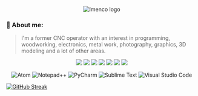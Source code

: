 <p align="center">
<img src="https://user-images.githubusercontent.com/12958670/218051332-5c1debb4-22de-44a4-a1d1-2ce46c9ac9b7.png" alt="Imenco logo">
</p>


### :scroll: About me:
> I'm a former CNC operator with an interest in programming, woodworking, electronics, metal work, photography, graphics, 3D modeling and a lot of other areas.

<p align="center">
<img src="https://img.icons8.com/color/48/null/code.png"/>
<img src="https://img.icons8.com/color/48/null/hand-plane--v1.png"/>
<img src="https://img.icons8.com/color/48/null/electronics.png"/>
<img src="https://img.icons8.com/color/48/null/metal.png"/>
<img src="https://img.icons8.com/color/48/null/slr-large-lens.png"/>
<img src="https://img.icons8.com/color/48/null/design--v1.png"/>
<img src="https://img.icons8.com/color/48/null/3d-select--v1.png"/>
</p>


<!--<div align="center">

[![GitHub Streak](https://github-readme-streak-stats.herokuapp.com?user=rune-osnes&theme=black-ice)](https://git.io/streak-stats)

</div>-->


<p align="center">
<img alt="Atom" src="https://img.shields.io/badge/Atom-%2366595C.svg?style=for-the-badge&logo=atom&logoColor=white"/>
<img alt="Notepad++" src="https://img.shields.io/badge/Notepad++-90E59A.svg?style=for-the-badge&logo=notepad%2b%2b&logoColor=black"/>
<img alt="PyCharm" src="https://img.shields.io/badge/pycharm-143?style=for-the-badge&logo=pycharm&logoColor=black&color=black&labelColor=green"/>
<img alt="Sublime Text" src="https://img.shields.io/badge/sublime_text-%23575757.svg?style=for-the-badge&logo=sublime-text&logoColor=important"/>
<img alt="Visual Studio Code" src="https://img.shields.io/badge/Visual%20Studio%20Code-0078d7.svg?style=for-the-badge&logo=visual-studio-code&logoColor=white"/>
</p>

<!-- <img src="Icons/blender.svg"/> -->

<!-- [Relative link to Icons folder](<img src="Icons/blender.svg"/>) -->


[![GitHub Streak](https://streak-stats.demolab.com/?user=rune-osnes)](https://git.io/streak-stats)
